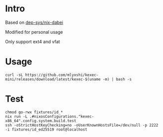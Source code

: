 # Intro
Based on [dep-sys/nix-dabei](https://github.com/dep-sys/nix-dabei/)

Modified for personal usage

Only support ext4 and vfat
# Usage
```
curl -sL https://github.com/mlyxshi/kexec-mini/releases/download/latest/kexec-$(uname -m) | bash -s
```
# Test
```
chmod go-rwx fixtures/id_*
nix run -L .#nixosConfigurations."kexec-x86_64".config.system.build.test
ssh -oStrictHostKeyChecking=no -oUserKnownHostsFile=/dev/null -p 2222 -i fixtures/id_ed25519 root@localhost
```
